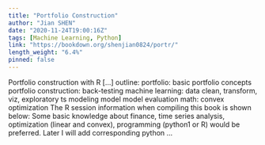 ```yaml
---
title: "Portfolio Construction"
author: "Jian SHEN"
date: "2020-11-24T19:00:16Z"
tags: [Machine Learning, Python]
link: "https://bookdown.org/shenjian0824/portr/"
length_weight: "6.4%"
pinned: false
---
```


Portfolio construction with R [...] outline: portfolio: basic portfolio concepts portfolio construction: back-testing machine learning: data clean, transform, viz, exploratory ts modeling model model evaluation math: convex optimization The R session information when compiling this book is shown below: Some basic knowledge about finance, time series analysis, optimization (linear and convex), programming (python1 or R) would be preferred. Later I will add corresponding python ...
